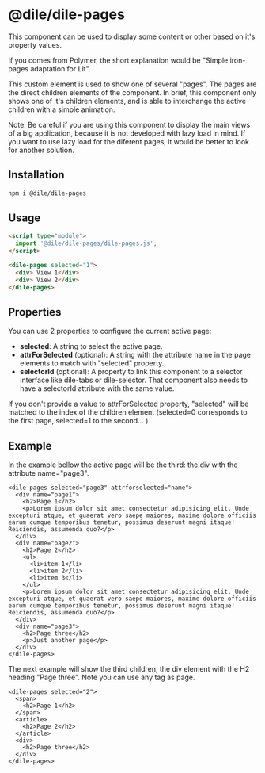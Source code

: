 # @dile/dile-pages

This component can be used to display some content or other based on it's property values.

If you comes from Polymer, the short explanation would be "Simple iron-pages adaptation for Lit".

This custom element is used to show one of several "pages". The pages are the direct children elements of the component. In brief, this component only shows one of it's children elements, and is able to interchange the active children with a simple animation.

Note: Be careful if you are using this component to display the main views of a big application, because it is not developed with lazy load in mind. If you want to use lazy load for the diferent pages, it would be better to look for another solution.

## Installation
```bash
npm i @dile/dile-pages
```

## Usage
```html
<script type="module">
  import '@dile/dile-pages/dile-pages.js';
</script>

<dile-pages selected="1">
  <div> View 1</div>
  <div> View 2</div>
</dile-pages>
```

## Properties

You can use 2 properties to configure the current active page:

- **selected**: A string to select the active page.
- **attrForSelected** (optional): A string with the attribute name in the page elements to match with "selected" property.
- **selectorId** (optional): A property to link this component to a selector interface like dile-tabs or dile-selector. That component also needs to have a selectorId attribute with the same value.

If you don't provide a value to attrForSelected property, "selected" will be matched to the index of the children element (selected=0 corresponds to the first page, selected=1 to the second... )

## Example

In the example bellow the active page will be the third: the div with the attribute name="page3".

```
<dile-pages selected="page3" attrforselected="name">
  <div name="page1">
    <h2>Page 1</h2>
    <p>Lorem ipsum dolor sit amet consectetur adipisicing elit. Unde excepturi atque, et quaerat vero saepe maiores, maxime dolore officiis earum cumque temporibus tenetur, possimus deserunt magni itaque! Reiciendis, assumenda quo?</p>
  </div>
  <div name="page2">
    <h2>Page 2</h2>
    <ul>
      <li>item 1</li>
      <li>item 2</li>
      <li>item 3</li>
    </ul>
    <p>Lorem ipsum dolor sit amet consectetur adipisicing elit. Unde excepturi atque, et quaerat vero saepe maiores, maxime dolore officiis earum cumque temporibus tenetur, possimus deserunt magni itaque! Reiciendis, assumenda quo?</p>
  </div>
  <div name="page3">
    <h2>Page three</h2>
    <p>Just another page</p>
  </div>
</dile-pages>
```

The next example will show the third children, the div element with the H2 heading "Page three". Note you can use any tag as page.

```
<dile-pages selected="2">
  <span>
    <h2>Page 1</h2>
  </span>
  <article>
    <h2>Page 2</h2>
  </article>
  <div>
    <h2>Page three</h2>
  </div>
</dile-pages>
```